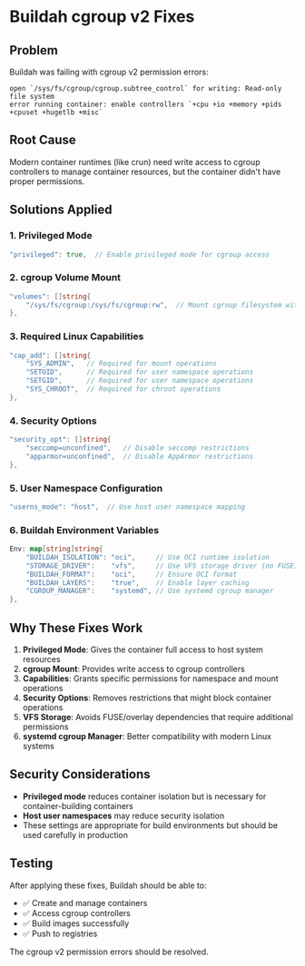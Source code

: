 # Buildah cgroup v2 Fixes

## Problem
Buildah was failing with cgroup v2 permission errors:
```
open `/sys/fs/cgroup/cgroup.subtree_control` for writing: Read-only file system
error running container: enable controllers `+cpu +io +memory +pids +cpuset +hugetlb +misc`
```

## Root Cause
Modern container runtimes (like crun) need write access to cgroup controllers to manage container resources, but the container didn't have proper permissions.

## Solutions Applied

### 1. Privileged Mode
```go
"privileged": true,  // Enable privileged mode for cgroup access
```

### 2. cgroup Volume Mount
```go
"volumes": []string{
    "/sys/fs/cgroup:/sys/fs/cgroup:rw",  // Mount cgroup filesystem with write access
},
```

### 3. Required Linux Capabilities
```go
"cap_add": []string{
    "SYS_ADMIN",   // Required for mount operations
    "SETUID",      // Required for user namespace operations
    "SETGID",      // Required for user namespace operations
    "SYS_CHROOT",  // Required for chroot operations
},
```

### 4. Security Options
```go
"security_opt": []string{
    "seccomp=unconfined",   // Disable seccomp restrictions
    "apparmor=unconfined",  // Disable AppArmor restrictions
},
```

### 5. User Namespace Configuration
```go
"userns_mode": "host",  // Use host user namespace mapping
```

### 6. Buildah Environment Variables
```go
Env: map[string]string{
    "BUILDAH_ISOLATION": "oci",     // Use OCI runtime isolation
    "STORAGE_DRIVER":    "vfs",     // Use VFS storage driver (no FUSE)
    "BUILDAH_FORMAT":    "oci",     // Ensure OCI format
    "BUILDAH_LAYERS":    "true",    // Enable layer caching
    "CGROUP_MANAGER":    "systemd", // Use systemd cgroup manager
},
```

## Why These Fixes Work

1. **Privileged Mode**: Gives the container full access to host system resources
2. **cgroup Mount**: Provides write access to cgroup controllers
3. **Capabilities**: Grants specific permissions for namespace and mount operations
4. **Security Options**: Removes restrictions that might block container operations
5. **VFS Storage**: Avoids FUSE/overlay dependencies that require additional permissions
6. **systemd cgroup Manager**: Better compatibility with modern Linux systems

## Security Considerations

- **Privileged mode** reduces container isolation but is necessary for container-building containers
- **Host user namespaces** may reduce security isolation
- These settings are appropriate for build environments but should be used carefully in production

## Testing

After applying these fixes, Buildah should be able to:
- ✅ Create and manage containers
- ✅ Access cgroup controllers
- ✅ Build images successfully
- ✅ Push to registries

The cgroup v2 permission errors should be resolved.